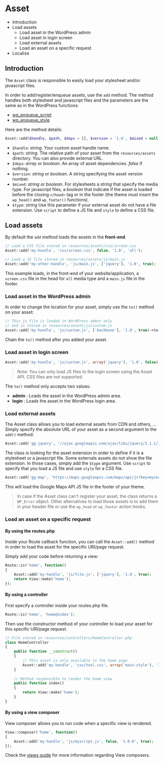 Asset
=====

- Introduction
- Load assets
	- Load asset in the WordPress admin
	- Load asset in login screen
	- Load external assets
	- Load an asset on a specific request
- Localize 

Introduction
------------

The `Asset` class is responsible to easily load your stylesheet and/or javascript files.

In order to add/register/enqueue assets, use the `add` method. The method handles both stylesheet and javascript files and the parameters are the same as in the WordPress functions:

* [wp\_enqueue\_script](http://codex.wordpress.org/Function_Reference/wp_enqueue_script)
* [wp\_enqueue\_style](https://codex.wordpress.org/Function_Reference/wp_enqueue_style)

Here are the method details:

```php
Asset::add($handle, $path, $deps = [], $version = '1.0', $mixed = null, $type = '');
```

* `$handle`: _string_. Your custom asset handle name.
* `$path`: _string_. The relative path of your asset from the `resources/assets` directory. You can also provide external URL.
* `$deps`: _array or boolean_. An array of asset dependencies. _false_ if nothing.
* `$version`: _string or boolean_. A string specifying the asset version number.
* `$mixed`: _string or boolean_. For stylesheets a _string_ that specify the media type. For javascript files, a _boolean_ that indicate if the asset is loaded before the closing `</head>` tag or in the footer (the theme must insert the `wp_head()` and `wp_footer()` functions).
* `$type`: _string_ Use this parameter if your external asset do not have a file extension. Use `script` to define a JS file and `style` to define a CSS file.

Load assets
-----------

By default the `add` method loads the assets in the **front-end**.

```php
// Load a CSS file stored in resources/assets/css/screen.css
Asset::add('my-handle', 'css/screen.css', false, '1.0', 'all');

// Load a JS file stored in resources/assets/js/main.js
Asset::add('my-other-handle', 'js/main.js', ['jquery'], '1.0', true);
```

This example loads, in the front-end of your website/application, a `screen.css` file in the head for `all` media type and a `main.js` file in the footer.

### Load asset in the WordPress admin

In order to change the location for your asset, simply use the `to()` method on your asset:

```php
// This js file is loaded in WordPress admin only
// and is stored in resources/assets/js/custom.js
Asset::add('my-handle', 'js/custom.js', ['backbone'], '1.0', true)->to('admin');
```

Chain the `to()` method after you added your asset.

### Load asset in login screen

```php
Asset::add('my-handle', 'js/custom.js', array('jquery'), '1.0', false)->to('login');
```

> Note: You can only load JS files to the login screen using the Asset API. CSS files are not supported.

The `to()` method only accepts two values:

* **admin** : Loads the asset in the WordPress admin area.
* **login** : Loads the asset in the WordPress login area.

### Load external assets

The Asset class allows you to load external assets from CDN and others, ... Simply specify the absolute URL of your asset as a second argument to the `add()` method:

```php
Asset::add('gg-jquery', '//ajax.googleapis.com/ajax/libs/jquery/2.1.1/jquery.min.js', false, '2.1.1', true);
```
The class is looking for the asset extension in order to define if it is a stylesheet or a javascript file. Some externals assets do not show the file extension. In those cases, simply add the `$type` argument. Use `script` to specify that you load a JS file and use `style` for a CSS file.

```php
Asset::add('gg-map', 'https://maps.googleapis.com/maps/api/js?key=mysecretkey', false, '3.22', true, 'script');
```

This will load the Google Maps API JS file in the footer of your theme.

> In case if the Asset class can't register your asset, the class returns a `WP_Error` object. Other alternatives to load those assets is to add them in your header file or use the `wp_head` or `wp_footer` action hooks.

### Load an asset on a specific request

#### By using the routes.php

Inside your Route callback function, you can call the `Asset::add()` method in order to load the asset for the specific URI/page request.

Simply add your code before returning a view:

```php
Route::is('home', function()
{
	Asset::add('my-handle', 'js/file.js', ['jquery'], '1.0', true);
	return View::make('home');
});
```

#### By using a controller

First specify a controller inside your routes.php file.

```php
Route::is('home', 'home@index');
```

Then use the constructor method of your controller to load your asset for this specific URI/page request.

```php
// File stored in resources/controllers/HomeController.php
class HomeController
{
	public function __construct()
    {		
		// This asset is only available to the home page
		Asset::add('my-handle', 'css/tool.css', array('main-style'), '1.0', 'screen');
	}
	
	// Method responsible to render the home view
	public function index()
    {	
		return View::make('home');
	}
}
```

#### By using a view composer

View composer allows you to run code when a specific view is rendered.

```php
View::composer('home', function()
{
    Asset::add('my-handle', 'js/myscript.js', false, '1.0.0', true);
});
```

Check the [views guide](http://framework.themosis.com/docs/views/) for more information regarding View composers.
